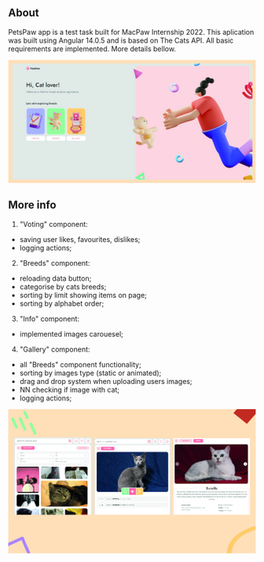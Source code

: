 ## About

PetsPaw app is a test task built for MacPaw Internship 2022. This aplication was built using Angular 14.0.5 and is based on The Cats API. All basic requirements are implemented. More details bellow.

![Alt text](docs/readme_images/0.jpg?raw=true)

## More info

 1) "Voting" component:
  - saving user likes, favourites, dislikes;
  - logging actions;
  
 2) "Breeds" component:
  - reloading data button;
  - categorise by cats breeds;
  - sorting by limit showing items on page;
  - sorting by alphabet order;
  
 3) "Info" component:
  - implemented images carouesel;
  
 4) "Gallery" component:
  - all "Breeds" component functionality;
  - sorting by images type (static or animated);
  - drag and drop system when uploading users images;
  - NN checking if image with cat;
  - logging actions;

![Alt text](docs/readme_images/1.jpg?raw=true)


